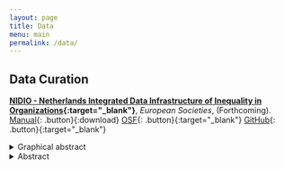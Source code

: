 ```yaml
---
layout: page
title: Data
menu: main
permalink: /data/
---
```


<style type="text/css">
    .image-left {
      display: block;
      margin-left: auto;
      margin-right: auto;
      float: right;
    }
    </style>

## Data Curation
<p> </p>

**[NIDIO - Netherlands Integrated Data Infrastructure of Inequality in Organizations](https://osf.io/9b2xh/){:target="_blank"}**, *European Societies*, (Forthcoming).\
[Manual](../assets/Janietz2024b.bibtex){: .button}{:download}
[OSF](https://www.osf.io/9b2xh){: .button}{:target="_blank"}
[GitHub](https://www.github.com/christophjanietz/NIDIO-Code){: .button}{:target="_blank"}
<details>
  <summary>Graphical abstract</summary>
  <image src="/assets/img/ess_worker_wages.jpg" alt="ess_worker_wages" width="600"> </image>
</details>
<details>
  <summary>Abstract</summary>

NIDIO is an open-source code infrastructure assisting with the use of Dutch administrative register data. It is built around administrative data provided by Statistics Netherlands (CBS) in the Microdata Services Remote Access Environment (RA). NIDIO facilitates the study of inequality within and between Dutch organizations by integrating various administrative source data into a harmonized three-level data structure (organizations, individuals, and jobs). NIDIO helps to reconstruct workers’ demographic profiles and employment outcomes (e.g., wages) and links them to organizational characteristics.

</details>
<p> </p>

